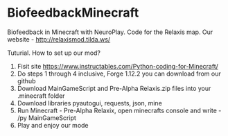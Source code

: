 # BiofeedbackMinecraft
Biofeedback in Minecraft with NeuroPlay. Code for the Relaxis map. Our website - http://relaxismod.tilda.ws/

Tuturial. How to set up our mod?
1) Fisit site https://www.instructables.com/Python-coding-for-Minecraft/
2) Do steps 1 through 4 inclusive, Forge 1.12.2 you can download from our github
3) Download MainGameScript and Pre-Alpha Relaxis.zip files into your .minecraft folder
4) Download libraries pyautogui, requests, json, mine 
5) Run Minecraft - Pre-Alpha Relaxix, open minecrafts console and write - /py MainGameScript
6) Play and enjoy our mode 
